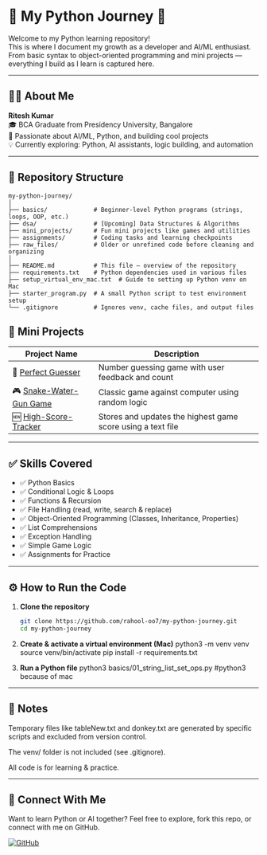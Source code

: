 # 🐍 My Python Journey 🚀

Welcome to my Python learning repository!  
This is where I document my growth as a developer and AI/ML enthusiast.  
From basic syntax to object-oriented programming and mini projects — everything I build as I learn is captured here.

---

## 👨‍💻 About Me

**Ritesh Kumar**  
🎓 BCA Graduate from Presidency University, Bangalore  
🧠 Passionate about AI/ML, Python, and building cool projects  
💡 Currently exploring: Python, AI assistants, logic building, and automation

---

## 📁 Repository Structure
```
my-python-journey/
│
├── basics/             # Beginner-level Python programs (strings, loops, OOP, etc.)
├── dsa/                # [Upcoming] Data Structures & Algorithms
├── mini_projects/      # Fun mini projects like games and utilities
├── assignments/        # Coding tasks and learning checkpoints
├── raw_files/          # Older or unrefined code before cleaning and organizing
│
├── README.md           # This file — overview of the repository
├── requirements.txt    # Python dependencies used in various files
├── setup_virtual_env_mac.txt  # Guide to setting up Python venv on Mac
├── starter_program.py  # A small Python script to test environment setup
└── .gitignore          # Ignores venv, cache files, and output files
```
## 🚀 Mini Projects

| Project Name | Description |
|--------------|-------------|
| 🎯 [Perfect Guesser](mini_projects/01_perfect_guesser.py) | Number guessing game with user feedback and count |
| 🎮 [Snake-Water-Gun Game](basics/07_snake_water_gun_game.py) | Classic game against computer using random logic |
| 🆕 [High-Score-Tracker](mini_projects/02_highscore_tracker.py) | Stores and updates the highest game score using a text file |

---

## ✅ Skills Covered

- ✅ Python Basics
- ✅ Conditional Logic & Loops
- ✅ Functions & Recursion
- ✅ File Handling (read, write, search & replace)
- ✅ Object-Oriented Programming (Classes, Inheritance, Properties)
- ✅ List Comprehensions
- ✅ Exception Handling
- ✅ Simple Game Logic
- ✅ Assignments for Practice

---

## ⚙️ How to Run the Code

1. **Clone the repository**
   ```bash
   git clone https://github.com/rahool-oo7/my-python-journey.git
   cd my-python-journey
   
2. **Create & activate a virtual environment (Mac)**
   python3 -m venv venv
   source venv/bin/activate
   pip install -r requirements.txt
   
3. **Run a Python file**
   python3 basics/01_string_list_set_ops.py #python3 because of mac

---

##  📌 Notes

Temporary files like tableNew.txt and donkey.txt are generated by specific scripts and excluded from version control.

The venv/ folder is not included (see .gitignore).

All code is for learning & practice.

---

##  🌟 Connect With Me

Want to learn Python or AI together?
Feel free to explore, fork this repo, or connect with me on GitHub.

[![GitHub](https://img.shields.io/badge/GitHub-rahool-oo7-181717?style=for-the-badge&logo=github)](https://github.com/rahool-oo7)

